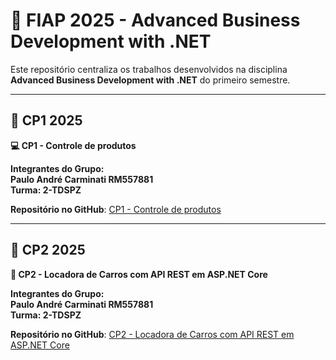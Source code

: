 # 🚀 FIAP 2025 - Advanced Business Development with .NET

Este repositório centraliza os trabalhos desenvolvidos na disciplina **Advanced Business Development with .NET** do primeiro semestre.

---

## 🎯 CP1 2025

**💻 CP1 - Controle de produtos**

**Integrantes do Grupo:**  
**Paulo André Carminati RM557881**  
**Turma: 2-TDSPZ**

**Repositório no GitHub**: [CP1 - Controle de produtos](https://github.com/carmipa/Advanced_Business_Development_with.NET_CP_1SEM/tree/main/cp1)

---

## 🎯 CP2 2025

**🚗 CP2 - Locadora de Carros com API REST em ASP.NET Core**

**Integrantes do Grupo:**  
**Paulo André Carminati RM557881**  
**Turma: 2-TDSPZ**

**Repositório no GitHub**: [CP2 - Locadora de Carros com API REST em ASP.NET Core](https://github.com/carmipa/Advanced_Business_Development_with.NET_CP_1SEM/tree/main/cp2)
